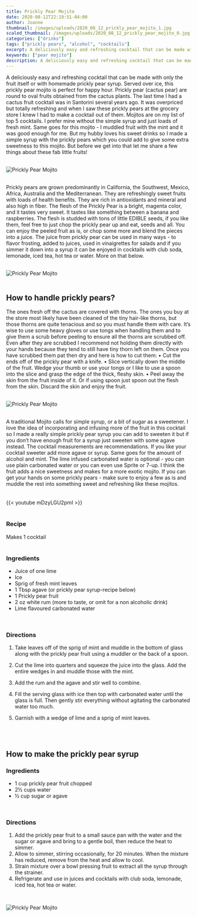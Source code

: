 ```yaml
---
title: Prickly Pear Mojito
date: 2020-08-12T22:19:51-04:00
author: Joanne
thumbnail: /images/uploads/2020_08_12_prickly_pear_mojito_1.jpg
scaled_thumbnail: /images/uploads/2020_08_12_prickly_pear_mojito_0.jpg
categories: ["drinks"]
tags: ["prickly pears", "alcohol", "cocktails"]
excerpt: A deliciously easy and refreshing cocktail that can be made with only the fruit itself or with homemade prickly pear syrup
keywords: ["pear mojito"]
description: A deliciously easy and refreshing cocktail that can be made with only the fruit itself or with homemade prickly pear syrup
---
```


A deliciously easy and refreshing cocktail that can be made with only the fruit itself or with homemade prickly pear syrup. Served over ice, this prickly pear mojito is perfect for happy hour. Prickly pear (cactus pear) are round to oval fruits obtained from the cactus plants. The last time I had a cactus fruit cocktail was in Santorini several years ago. It was overpriced but totally refreshing and when I saw these prickly pears at the grocery store I knew I had to make a cocktail out of them. Mojitos are on my list of top 5 cocktails. I prefer mine without the simple syrup and just loads of fresh mint. Same goes for this mojito - I muddled fruit with the mint and it was good enough for me.  But my hubby loves his sweet drinks so I made a simple syrup with the prickly pears which you could add to give some extra sweetness to this mojito. But before we get into that let me share a few things about these fab little fruits! 
</br>
</br>

![Prickly Pear Mojito](/images/uploads/2020_08_12_prickly_pear_mojito_2.jpg)
</br>
</br>

Prickly pears are grown predominantly in California, the Southwest, Mexico, Africa, Australia and the Mediterranean. They are refreshingly sweet fruits with loads of health benefits. They are rich in antioxidants and mineral and also high in fiber. The flesh of the Prickly Pear is a bright, magenta color, and it tastes very sweet. It tastes like something between a banana and raspberries. The flesh is studded with tons of little EDIBLE seeds, if you like them, feel free to just chop the prickly pear up and eat, seeds and all. You can enjoy the peeled fruit as is, or chop some more and blend the pieces into a juice. The juice from prickly pear can be used in many ways - to flavor frosting, added to juices, used in vinaigrettes for salads and if you simmer it down into a syrup it can be enjoyed in cocktails with club soda, lemonade, iced tea, hot tea or water. More on that below. 
</br>
</br>

![Prickly Pear Mojito](/images/uploads/2020_08_12_prickly_pear_mojito_3.jpg)
</br>
</br>

## How to handle prickly pears?
The ones fresh off the cactus are covered with thorns. The ones you buy at the store most likely have been cleaned of the tiny hair-like thorns, but those thorns are quite tenacious and so you must handle them with care. It’s wise to use some heavy gloves or use tongs when handling them and to give them a scrub before peeling to ensure all the thorns are scrubbed off. Even after they are scrubbed I recommend not holding them directly with your hands because they tend to still have tiny thorn left on them. Once you have scrubbed them pat then dry and here is how to cut them:
• Cut the ends off of the prickly pear with a knife. 
• Slice vertically down the middle of the fruit. Wedge your thumb or use your tongs or I like to use a spoon into the slice and grasp the edge of the thick, fleshy skin.
• Peel away the skin from the fruit inside of it. Or if using spoon just spoon out the flesh from the skin. Discard the skin and enjoy the fruit. 
</br>
</br>

![Prickly Pear Mojito](/images/uploads/2020_08_12_prickly_pear_mojito_4.jpg)
</br>
</br>

A traditional Mojito calls for simple syrup, or a bit of sugar as a sweetener. I love the idea of incorporating and infusing more of the fruit in this cocktail so I made a really simple prickly pear syrup you can add to sweeten it but if you don’t have enough fruit for a syrup just sweeten with some agave instead. The cocktail measurements are recommendations. If you like your cocktail sweeter add more agave or syrup. Same goes for the amount of alcohol and mint. The lime infused carbonated water is optional - you can use plain carbonated water or you can even use Sprite or 7-up. I think the fruit adds a nice sweetness and makes for a more exotic mojito. If you can get your hands on some prickly  pears - make sure to enjoy a few as is and muddle the rest into something sweet and refreshing like these mojitos.   
</br>
</br>
{{< youtube mDzyLGU2pmI >}}
</br>
</br>

### Recipe
Makes 1 cocktail 
</br>
</br>

### Ingredients

* <span itemprop="recipeIngredient">Juice of one lime</span>
* <span itemprop="recipeIngredient">Ice</span>
* <span itemprop="recipeIngredient">Sprig of fresh mint leaves</span>
* <span itemprop="recipeIngredient">1 Tbsp agave (or prickly pear syrup-recipe below) </span>
* <span itemprop="recipeIngredient">1 Prickly pear fruit</span>
* <span itemprop="recipeIngredient">2 oz white rum (more to taste, or omit for a non alcoholic drink) </span>
* <span itemprop="recipeIngredient">Lime flavoured carbonated water </span>
</br>

### Directions

1. Take leaves off of the sprig of mint and muddle in the bottom of glass along with the prickly pear fruit using a muddler or the back of a spoon. 

1. Cut the lime into quarters and squeeze the juice into the glass. Add the entire wedges in and muddle those with the mint.

1. Add the rum and the agave and stir well to combine. 

1. Fill the serving glass with ice then top with carbonated water until the glass is full. Then gently stir everything without agitating the carbonated water too much.

1. Garnish with a wedge of lime and a sprig of mint leaves. 
</br>
</br>

## How to make the prickly pear syrup 

### Ingredients

* 1 cup prickly pear fruit chopped 
* 2&frac12; cups water
* &frac12; cup sugar or agave 
</br>

### Directions

1. Add the prickly pear fruit to a small sauce pan with the water and the sugar or agave and bring to a gentle boil, then reduce the heat to simmer.
2. Allow to simmer, stirring occasionally, for 20 minutes. When the mixture has reduced, remove from the heat and allow to cool. 
3. Strain mixture over a bowl pressing fruit to extract all the syrup through the strainer. 
4. Refrigerate and use in juices and cocktails with club soda, lemonade, iced tea, hot tea or water. 

</br>

![Prickly Pear Mojito](/images/uploads/2020_08_12_prickly_pear_mojito_5.jpg)